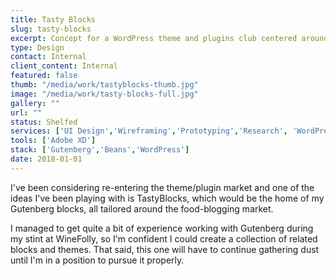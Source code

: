 ```yaml
---
title: Tasty Blocks
slug: tasty-blocks
excerpt: Concept for a WordPress theme and plugins club centered around the Gutenberg editor.
type: Design
contact: Internal
client_content: Internal
featured: false
thumb: "/media/work/tastyblocks-thumb.jpg"
image: "/media/work/tasty-blocks-full.jpg"
gallery: ""
url: ""
status: Shelfed
services: ['UI Design','Wireframing','Prototyping','Research', 'WordPress Plugin Development']
tools: ['Adobe XD']
stack: ['Gutenberg','Beans','WordPress']
date: 2018-01-01
---
```

I've been considering re-entering the theme/plugin market and one of the ideas I've been playing with is TastyBlocks, which would be the home of my Gutenberg blocks, all tailored around the food-blogging market. 

I managed to get quite a bit of experience working with Gutenberg during my stint at WineFolly, so I'm confident I could create a collection of related blocks and themes. That said, this one will have to continue gathering dust until I'm in a position to pursue it properly.